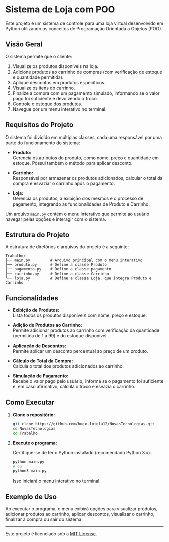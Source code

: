 # Sistema de Loja com POO

Este projeto é um sistema de controle para uma loja virtual desenvolvido em Python utilizando os conceitos de Programação Orientada a Objetos (POO).

## Visão Geral

O sistema permite que o cliente:

1. Visualize os produtos disponíveis na loja.
2. Adicione produtos ao carrinho de compras (com verificação de estoque e quantidade permitida).
3. Aplique descontos em produtos específicos.
4. Visualize os itens do carrinho.
5. Finalize a compra com um pagamento simulado, informando se o valor pago foi suficiente e devolvendo o troco.
6. Controle o estoque dos produtos.
7. Navegue por um menu interativo no terminal.

## Requisitos do Projeto

O sistema foi dividido em múltiplas classes, cada uma responsável por uma parte do funcionamento do sistema:

- **Produto:**  
  Gerencia os atributos do produto, como nome, preço e quantidade em estoque. Possui também o método para aplicar desconto.

- **Carrinho:**  
  Responsável por armazenar os produtos adicionados, calcular o total da compra e esvaziar o carrinho após o pagamento.

- **Loja:**  
  Gerencia os produtos, a exibição dos mesmos e o processo de pagamento, integrando as funcionalidades de Produto e Carrinho.

Um arquivo `main.py` contém o menu interativo que permite ao usuário navegar pelas opções e interagir com o sistema.

## Estrutura do Projeto

A estrutura de diretórios e arquivos do projeto é a seguinte:

```
Trabalho/
├── main.py         # Arquivo principal com o menu interativo
├── produto.py      # Define a classe Produto
├── pagamento.py    # Define a classe pagamento
├── carrinho.py     # Define a classe Carrinho
└── loja.py         # Define a classe Loja, que integra Produto e Carrinho
```

## Funcionalidades

- **Exibição de Produtos:**  
  Lista todos os produtos disponíveis com nome, preço e estoque.

- **Adição de Produtos ao Carrinho:**  
  Permite adicionar produtos ao carrinho com verificação da quantidade (permitida de 1 a 99) e do estoque disponível.

- **Aplicação de Descontos:**  
  Permite aplicar um desconto percentual ao preço de um produto.

- **Cálculo do Total da Compra:**  
  Calcula o total dos produtos adicionados ao carrinho.

- **Simulação de Pagamento:**  
  Recebe o valor pago pelo usuário, informa se o pagamento foi suficiente e, em caso afirmativo, calcula o troco e esvazia o carrinho.

## Como Executar

1. **Clone o repositório:**

   ```bash
   git clone https://github.com/hugo-loiola12/NovasTecnologias.git
   cd NovasTecnologias
   cd Trabalho
   ```

2. **Execute o programa:**

   Certifique-se de ter o Python instalado (recomendado Python 3.x).

   ```bash
   python main.py
   # ou
   python3 main.py
   ```

   Isso iniciará o menu interativo no terminal.

## Exemplo de Uso

Ao executar o programa, o menu exibirá opções para visualizar produtos, adicionar produtos ao carrinho, aplicar descontos, visualizar o carrinho, finalizar a compra ou sair do sistema.

---

Este projeto é licenciado sob a [MIT License](LICENSE).
